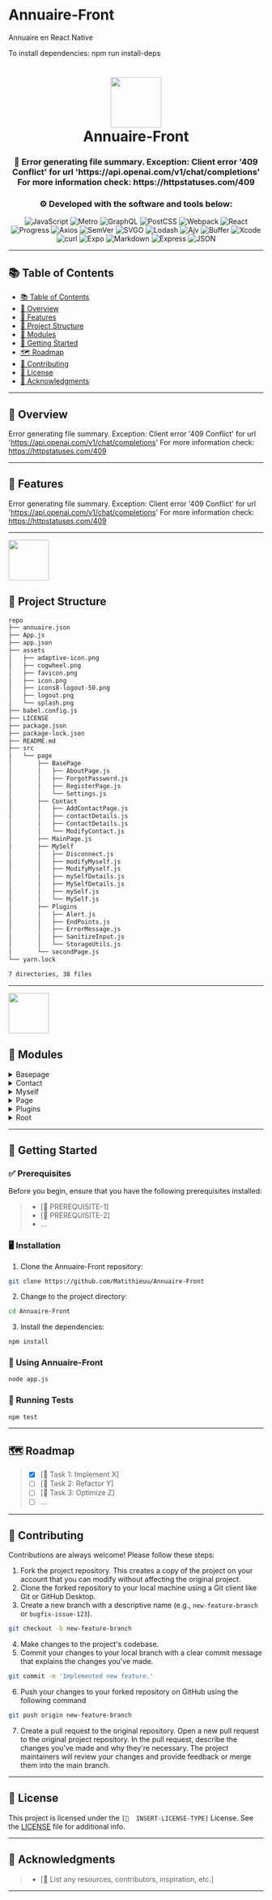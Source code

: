 # Annuaire-Front
Annuaire en React Native

To install dependencies: 
npm run install-deps


<div align="center">
<h1 align="center">
<img src="https://raw.githubusercontent.com/PKief/vscode-material-icon-theme/ec559a9f6bfd399b82bb44393651661b08aaf7ba/icons/folder-markdown-open.svg" width="100" />
<br>
Annuaire-Front
</h1>
<h3 align="center">📍 Error generating file summary. Exception: Client error '409 Conflict' for url 'https://api.openai.com/v1/chat/completions'
For more information check: https://httpstatuses.com/409</h3>
<h3 align="center">⚙️ Developed with the software and tools below:</h3>

<p align="center">
<img src="https://img.shields.io/badge/JavaScript-F7DF1E.svg?style=for-the-badge&logo=JavaScript&logoColor=black" alt="JavaScript" />
<img src="https://img.shields.io/badge/Metro-EF4242.svg?style=for-the-badge&logo=Metro&logoColor=white" alt="Metro" />
<img src="https://img.shields.io/badge/GraphQL-E10098.svg?style=for-the-badge&logo=GraphQL&logoColor=white" alt="GraphQL" />
<img src="https://img.shields.io/badge/PostCSS-DD3A0A.svg?style=for-the-badge&logo=PostCSS&logoColor=white" alt="PostCSS" />
<img src="https://img.shields.io/badge/Webpack-8DD6F9.svg?style=for-the-badge&logo=Webpack&logoColor=black" alt="Webpack" />
<img src="https://img.shields.io/badge/React-61DAFB.svg?style=for-the-badge&logo=React&logoColor=black" alt="React" />
<img src="https://img.shields.io/badge/Progress-5CE500.svg?style=for-the-badge&logo=Progress&logoColor=white" alt="Progress" />
<img src="https://img.shields.io/badge/Axios-5A29E4.svg?style=for-the-badge&logo=Axios&logoColor=white" alt="Axios" />
<img src="https://img.shields.io/badge/SemVer-3F4551.svg?style=for-the-badge&logo=SemVer&logoColor=white" alt="SemVer" />
<img src="https://img.shields.io/badge/SVGO-3E7FC1.svg?style=for-the-badge&logo=SVGO&logoColor=white" alt="SVGO" />

<img src="https://img.shields.io/badge/Lodash-3492FF.svg?style=for-the-badge&logo=Lodash&logoColor=white" alt="Lodash" />
<img src="https://img.shields.io/badge/Ajv-23C8D2.svg?style=for-the-badge&logo=Ajv&logoColor=white" alt="Ajv" />
<img src="https://img.shields.io/badge/Buffer-231F20.svg?style=for-the-badge&logo=Buffer&logoColor=white" alt="Buffer" />
<img src="https://img.shields.io/badge/Xcode-147EFB.svg?style=for-the-badge&logo=Xcode&logoColor=white" alt="Xcode" />
<img src="https://img.shields.io/badge/curl-073551.svg?style=for-the-badge&logo=curl&logoColor=white" alt="curl" />
<img src="https://img.shields.io/badge/Expo-000020.svg?style=for-the-badge&logo=Expo&logoColor=white" alt="Expo" />
<img src="https://img.shields.io/badge/Markdown-000000.svg?style=for-the-badge&logo=Markdown&logoColor=white" alt="Markdown" />
<img src="https://img.shields.io/badge/Express-000000.svg?style=for-the-badge&logo=Express&logoColor=white" alt="Express" />
<img src="https://img.shields.io/badge/JSON-000000.svg?style=for-the-badge&logo=JSON&logoColor=white" alt="JSON" />
</p>
</div>

---

## 📚 Table of Contents
- [📚 Table of Contents](#-table-of-contents)
- [📍 Overview](#-overview)
- [💫 Features](#-features)
- [📂 Project Structure](#project-structure)
- [🧩 Modules](#modules)
- [🚀 Getting Started](#-getting-started)
- [🗺 Roadmap](#-roadmap)
- [🤝 Contributing](#-contributing)
- [📄 License](#-license)
- [👏 Acknowledgments](#-acknowledgments)

---


## 📍 Overview

Error generating file summary. Exception: Client error '409 Conflict' for url 'https://api.openai.com/v1/chat/completions'
For more information check: https://httpstatuses.com/409

---

## 💫 Features

Error generating file summary. Exception: Client error '409 Conflict' for url 'https://api.openai.com/v1/chat/completions'
For more information check: https://httpstatuses.com/409

---


<img src="https://raw.githubusercontent.com/PKief/vscode-material-icon-theme/ec559a9f6bfd399b82bb44393651661b08aaf7ba/icons/folder-github-open.svg" width="80" />

## 📂 Project Structure


```bash
repo
├── annuaire.json
├── App.js
├── app.json
├── assets
│   ├── adaptive-icon.png
│   ├── cogwheel.png
│   ├── favicon.png
│   ├── icon.png
│   ├── icons8-logout-50.png
│   ├── logout.png
│   └── splash.png
├── babel.config.js
├── LICENSE
├── package.json
├── package-lock.json
├── README.md
├── src
│   └── page
│       ├── BasePage
│       │   ├── AboutPage.js
│       │   ├── ForgotPassword.js
│       │   ├── RegisterPage.js
│       │   └── Settings.js
│       ├── Contact
│       │   ├── AddContactPage.js
│       │   ├── contactDetails.js
│       │   ├── ContactDetails.js
│       │   └── ModifyContact.js
│       ├── MainPage.js
│       ├── MySelf
│       │   ├── Disconnect.js
│       │   ├── modifyMyself.js
│       │   ├── ModifyMyself.js
│       │   ├── mySelfDetails.js
│       │   ├── MySelfDetails.js
│       │   ├── mySelf.js
│       │   └── MySelf.js
│       ├── Plugins
│       │   ├── Alert.js
│       │   ├── EndPoints.js
│       │   ├── ErrorMessage.js
│       │   ├── SanitizeInput.js
│       │   └── StorageUtils.js
│       └── secondPage.js
└── yarn.lock

7 directories, 38 files
```

---

<img src="https://raw.githubusercontent.com/PKief/vscode-material-icon-theme/ec559a9f6bfd399b82bb44393651661b08aaf7ba/icons/folder-src-open.svg" width="80" />

## 🧩 Modules

<details closed><summary>Basepage</summary>

| File              | Summary                                                                                                                    | Module                              |
|:------------------|:---------------------------------------------------------------------------------------------------------------------------|:------------------------------------|
| AboutPage.js      | Error generating file summary. Exception: Client error '409 Conflict' for url 'https://api.openai.com/v1/chat/completions' | src/page/BasePage/AboutPage.js      |
|                   | For more information check: https://httpstatuses.com/409                                                                   |                                     |
| Settings.js       | Error generating file summary. Exception: Client error '409 Conflict' for url 'https://api.openai.com/v1/chat/completions' | src/page/BasePage/Settings.js       |
|                   | For more information check: https://httpstatuses.com/409                                                                   |                                     |
| ForgotPassword.js | Error generating file summary. Exception: Client error '409 Conflict' for url 'https://api.openai.com/v1/chat/completions' | src/page/BasePage/ForgotPassword.js |
|                   | For more information check: https://httpstatuses.com/409                                                                   |                                     |
| RegisterPage.js   | Error generating file summary. Exception: Client error '409 Conflict' for url 'https://api.openai.com/v1/chat/completions' | src/page/BasePage/RegisterPage.js   |
|                   | For more information check: https://httpstatuses.com/409                                                                   |                                     |

</details>

<details closed><summary>Contact</summary>

| File              | Summary                                                                                                                    | Module                             |
|:------------------|:---------------------------------------------------------------------------------------------------------------------------|:-----------------------------------|
| contactDetails.js | Error generating file summary. Exception: Client error '409 Conflict' for url 'https://api.openai.com/v1/chat/completions' | src/page/Contact/contactDetails.js |
|                   | For more information check: https://httpstatuses.com/409                                                                   |                                    |
| ContactDetails.js | Error generating file summary. Exception: Client error '409 Conflict' for url 'https://api.openai.com/v1/chat/completions' | src/page/Contact/ContactDetails.js |
|                   | For more information check: https://httpstatuses.com/409                                                                   |                                    |
| ModifyContact.js  | Error generating file summary. Exception: Client error '409 Conflict' for url 'https://api.openai.com/v1/chat/completions' | src/page/Contact/ModifyContact.js  |
|                   | For more information check: https://httpstatuses.com/409                                                                   |                                    |
| AddContactPage.js | Error generating file summary. Exception: Client error '409 Conflict' for url 'https://api.openai.com/v1/chat/completions' | src/page/Contact/AddContactPage.js |
|                   | For more information check: https://httpstatuses.com/409                                                                   |                                    |

</details>

<details closed><summary>Myself</summary>

| File             | Summary                                                                                                                    | Module                           |
|:-----------------|:---------------------------------------------------------------------------------------------------------------------------|:---------------------------------|
| modifyMyself.js  | Error generating file summary. Exception: Client error '409 Conflict' for url 'https://api.openai.com/v1/chat/completions' | src/page/MySelf/modifyMyself.js  |
|                  | For more information check: https://httpstatuses.com/409                                                                   |                                  |
| Disconnect.js    | Error generating file summary. Exception: Client error '409 Conflict' for url 'https://api.openai.com/v1/chat/completions' | src/page/MySelf/Disconnect.js    |
|                  | For more information check: https://httpstatuses.com/409                                                                   |                                  |
| ModifyMyself.js  | Error generating file summary. Exception: Client error '409 Conflict' for url 'https://api.openai.com/v1/chat/completions' | src/page/MySelf/ModifyMyself.js  |
|                  | For more information check: https://httpstatuses.com/409                                                                   |                                  |
| mySelfDetails.js | Error generating file summary. Exception: Client error '409 Conflict' for url 'https://api.openai.com/v1/chat/completions' | src/page/MySelf/mySelfDetails.js |
|                  | For more information check: https://httpstatuses.com/409                                                                   |                                  |
| MySelfDetails.js | Error generating file summary. Exception: Client error '409 Conflict' for url 'https://api.openai.com/v1/chat/completions' | src/page/MySelf/MySelfDetails.js |
|                  | For more information check: https://httpstatuses.com/409                                                                   |                                  |
| MySelf.js        | Error generating file summary. Exception: Client error '409 Conflict' for url 'https://api.openai.com/v1/chat/completions' | src/page/MySelf/MySelf.js        |
|                  | For more information check: https://httpstatuses.com/409                                                                   |                                  |
| mySelf.js        | Error generating file summary. Exception: Client error '409 Conflict' for url 'https://api.openai.com/v1/chat/completions' | src/page/MySelf/mySelf.js        |
|                  | For more information check: https://httpstatuses.com/409                                                                   |                                  |

</details>

<details closed><summary>Page</summary>

| File          | Summary                                                                                                                    | Module                 |
|:--------------|:---------------------------------------------------------------------------------------------------------------------------|:-----------------------|
| secondPage.js | Error generating file summary. Exception: Client error '409 Conflict' for url 'https://api.openai.com/v1/chat/completions' | src/page/secondPage.js |
|               | For more information check: https://httpstatuses.com/409                                                                   |                        |
| MainPage.js   | Error generating file summary. Exception: Client error '409 Conflict' for url 'https://api.openai.com/v1/chat/completions' | src/page/MainPage.js   |
|               | For more information check: https://httpstatuses.com/409                                                                   |                        |

</details>

<details closed><summary>Plugins</summary>

| File             | Summary                                                                                                                    | Module                            |
|:-----------------|:---------------------------------------------------------------------------------------------------------------------------|:----------------------------------|
| ErrorMessage.js  | Error generating file summary. Exception: Client error '409 Conflict' for url 'https://api.openai.com/v1/chat/completions' | src/page/Plugins/ErrorMessage.js  |
|                  | For more information check: https://httpstatuses.com/409                                                                   |                                   |
| Alert.js         | Error generating file summary. Exception: Client error '409 Conflict' for url 'https://api.openai.com/v1/chat/completions' | src/page/Plugins/Alert.js         |
|                  | For more information check: https://httpstatuses.com/409                                                                   |                                   |
| SanitizeInput.js | Error generating file summary. Exception: Client error '409 Conflict' for url 'https://api.openai.com/v1/chat/completions' | src/page/Plugins/SanitizeInput.js |
|                  | For more information check: https://httpstatuses.com/409                                                                   |                                   |
| StorageUtils.js  | Error generating file summary. Exception: Client error '409 Conflict' for url 'https://api.openai.com/v1/chat/completions' | src/page/Plugins/StorageUtils.js  |
|                  | For more information check: https://httpstatuses.com/409                                                                   |                                   |
| EndPoints.js     | Error generating file summary. Exception: Client error '409 Conflict' for url 'https://api.openai.com/v1/chat/completions' | src/page/Plugins/EndPoints.js     |
|                  | For more information check: https://httpstatuses.com/409                                                                   |                                   |

</details>

<details closed><summary>Root</summary>

| File            | Summary                                                                                                                    | Module          |
|:----------------|:---------------------------------------------------------------------------------------------------------------------------|:----------------|
| babel.config.js | Error generating file summary. Exception: Client error '409 Conflict' for url 'https://api.openai.com/v1/chat/completions' | babel.config.js |
|                 | For more information check: https://httpstatuses.com/409                                                                   |                 |
| App.js          | Error generating file summary. Exception: Client error '409 Conflict' for url 'https://api.openai.com/v1/chat/completions' | App.js          |
|                 | For more information check: https://httpstatuses.com/409                                                                   |                 |

</details>

---

## 🚀 Getting Started

### ✅ Prerequisites

Before you begin, ensure that you have the following prerequisites installed:
> - [📌  PREREQUISITE-1]
> - [📌  PREREQUISITE-2]
> - ...

### 🖥 Installation

1. Clone the Annuaire-Front repository:
```sh
git clone https://github.com/Matithieuu/Annuaire-Front
```

2. Change to the project directory:
```sh
cd Annuaire-Front
```

3. Install the dependencies:
```sh
npm install
```

### 🤖 Using Annuaire-Front

```sh
node app.js
```

### 🧪 Running Tests
```sh
npm test
```

---


## 🗺 Roadmap

> - [X] [📌  Task 1: Implement X]
> - [ ] [📌  Task 2: Refactor Y]
> - [ ] [📌  Task 3: Optimize Z]
> - [ ] ...


---

## 🤝 Contributing

Contributions are always welcome! Please follow these steps:
1. Fork the project repository. This creates a copy of the project on your account that you can modify without affecting the original project.
2. Clone the forked repository to your local machine using a Git client like Git or GitHub Desktop.
3. Create a new branch with a descriptive name (e.g., `new-feature-branch` or `bugfix-issue-123`).
```sh
git checkout -b new-feature-branch
```
4. Make changes to the project's codebase.
5. Commit your changes to your local branch with a clear commit message that explains the changes you've made.
```sh
git commit -m 'Implemented new feature.'
```
6. Push your changes to your forked repository on GitHub using the following command
```sh
git push origin new-feature-branch
```
7. Create a pull request to the original repository.
Open a new pull request to the original project repository. In the pull request, describe the changes you've made and why they're necessary.
The project maintainers will review your changes and provide feedback or merge them into the main branch.

---

## 📄 License

This project is licensed under the `[📌  INSERT-LICENSE-TYPE]` License. See the [LICENSE](https://docs.github.com/en/communities/setting-up-your-project-for-healthy-contributions/adding-a-license-to-a-repository) file for additional info.

---

## 👏 Acknowledgments

> - [📌  List any resources, contributors, inspiration, etc.]

---
